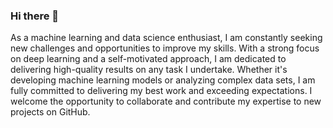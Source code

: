 ### Hi there 👋

As a machine learning and data science enthusiast, I am constantly seeking new challenges and opportunities to improve my skills. With a strong focus on deep learning and a self-motivated approach, I am dedicated to delivering high-quality results on any task I undertake. Whether it's developing machine learning models or analyzing complex data sets, I am fully committed to delivering my best work and exceeding expectations. I welcome the opportunity to collaborate and contribute my expertise to new projects on GitHub.
